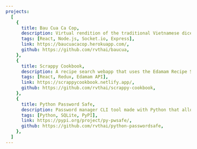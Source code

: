 ```yaml
---
projects:
  [
    {
      title: Bau Cua Ca Cop,
      description: Virtual rendition of the traditional Vietnamese dice game with real-time multiplayer features.,
      tags: [React, Node.js, Socket.io, Express],
      link: https://baucuacacop.herokuapp.com/,
      github: https://github.com/rvthai/baucua,
    },
    {
      title: Scrappy Cookbook,
      description: A recipe search webapp that uses the Edamam Recipe Search API to provide over 1.7 million recipes by searching ingredients.,
      tags: [React, Redux, Edamam API],
      link: https://scrappycookbook.netlify.app/,
      github: https://github.com/rvthai/scrappy-cookbook,
    },
    {
      title: Python Password Safe,
      description: Password manager CLI tool made with Python that allows users to store username and password pairs.,
      tags: [Python, SQLite, PyPI],
      link: https://pypi.org/project/py-pwsafe/,
      github: https://github.com/rvthai/python-passwordsafe,
    },
  ]
---
```

